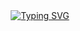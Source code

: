 <div align="center">
  <a href="https://git.io/typing-svg">
    <img src="https://readme-typing-svg.herokuapp.com?size=32&vCenter=true&width=760&lines=Functional+Programming+using+Scala;SCS+2204+Practicals&color=FF6666" alt="Typing SVG">
  </a>
</div>
